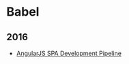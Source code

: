 Babel
=====

2016
----
* [AngularJS SPA Development Pipeline](blog/2016/04/spa-development-pipeline.md)
